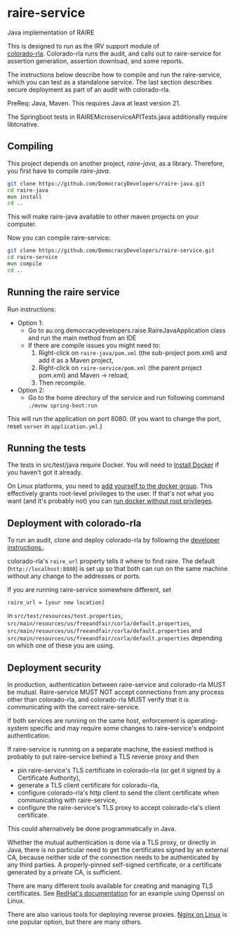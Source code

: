 # raire-service
Java implementation of RAIRE

This is designed to run as the IRV support module of  
[colorado-rla](https://github.com/DemocracyDevelopers/colorado-rla). Colorado-rla runs the audit, 
and calls out to raire-service for assertion generation, assertion download, and some reports.

The instructions below describe how to compile and run the raire-service, which you can test as a 
standalone service. The last section describes secure deployment as part of an audit with colorado-rla.

PreReq: Java, Maven. This requires Java at least version 21.

The Springboot tests in RAIREMicroserviceAPITests.java additionally require libtcnative.

## Compiling 

This project depends on another project, _raire-java_, as a library. Therefore, you
first have to compile _raire-java_.

```bash
git clone https://github.com/DemocracyDevelopers/raire-java.git
cd raire-java
mvn install
cd ..
```

This will make raire-java available to other maven projects on your computer.

Now you can compile raire-service:
```bash
git clone https://github.com/DemocracyDevelopers/raire-service.git
cd raire-service
mvn compile
cd ..
```

## Running the raire service

Run instructions:
- Option 1: 
  - Go to au.org.democracydevelopers.raise.RaireJavaApplication class and run the main method from an IDE
  - If there are compile issues you might need to:
    1. Right-click on `raire-java/pom.xml` (the sub-project pom.xml) and add it as a Maven project,
    2. Right-click on `raire-service/pom.xml` (the parent project pom.xml) and Maven -> reload,
    3. Then recompile.
- Option 2:
  - Go to the home directory of the service and run following command
    `./mvnw spring-boot:run`

This will run the application on port 8080.  (If you want to change the port, reset `server` in `application.yml`.)

## Running the tests
The tests in src/test/java require Docker. You will need to [Install Docker](https://docs.docker.com/get-docker/) if you haven't got it already. 

On Linux platforms, you need to [add yourself to the docker group](https://docs.docker.com/engine/install/linux-postinstall/). This effectively grants root-level privileges to the user. If that's not what you want (and it's probably not) you can [run docker without root privileges](https://docs.docker.com/engine/security/rootless/).

## Deployment with colorado-rla
To run an audit, clone and deploy colorado-rla by following the [developer instructions.](https://github.com/DemocracyDevelopers/colorado-rla/blob/main/legacy-docs/25_developer.md#install-and-setup).

colorado-rla's `raire_url` property tells it where to find raire. The default (`http://localhost:8080`)
is set up so that both can run on the same machine without any change to the addresses or ports.

If you are running raire-service somewhere different, set 
```angular2html
raire_url = [your new location]
```
in `src/test/resources/test.properties`, `src/main/resources/us/freeandfair/corla/default.properties`,
`src/main/resources/us/freeandfair/corla/default.properties` and `src/main/resources/us/freeandfair/corla/default.properties`
depending on which one of these you are using.

## Deployment security
In production, authentication between raire-service and colorado-rla MUST be mutual. 
Raire-service MUST NOT accept connections from any process other than colorado-rla, and colorado-rla
MUST verify that it is communicating with the correct raire-service.

If both services are running on the same host, enforcement is operating-system specific and may require 
some changes to raire-service's endpoint authentication.

If raire-service is running on a separate machine, the easiest method is probably to put raire-service 
behind a TLS reverse proxy and then
- pin raire-service's TLS certificate in colorado-rla (or get it signed by a Certificate Authority),
- generate a TLS client certificate for colorado-rla, 
- configure colorado-rla's http client to send the client certificate when communicating with raire-service,
- configure the raire-service's TLS proxy to accept colorado-rla's client certificate.

This could alternatively be done programmatically in Java.

Whether the mutual authentication is done via a TLS proxy, or directly in Java, there is no particular
need to get the certificates signed by an external CA, because neither side of the connection needs
to be authenticated by any third parties. A properly-pinned self-signed certificate, or a certificate
generated by a private CA, is sufficient.

There are many different tools available for creating and managing TLS certificates. See [RedHat's documentation](
https://docs.redhat.com/en/documentation/red_hat_enterprise_linux/8/html/securing_networks/creating-and-managing-tls-keys-and-certificates_securing-networks)
for an example using Openssl on Linux.

There are also various tools for deploying reverse proxies. 
[Nginx on Linux](https://www.digitalocean.com/community/tutorials/how-to-configure-nginx-as-a-reverse-proxy-on-ubuntu-22-04)
is one popular option, but there are many others.
